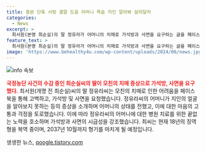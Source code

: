 ```yaml
---
title: 흥분 단축 사랑 결말 도움 어머니 목숨 지인 알아봐 살려달라
categories:
  - News
excerpt: >
  최서원(본명 최순실)의 딸 정유라가 어머니의 치매로 가석방과 사면을 요구하는 글을 페이스북에 올렸다. 어머니가 친한 지인을 인식하지 못하는 등 치매 증상이 더해져 안타까운 상황을 전했으며, 가슴 아픈 사연을 이야기하며 가석방과 사면을 호소했다. 그녀는 어머니를 병원에 보내려면 끝은 앵벌이라며 감정을 담아 토로하고, 앞으로의 석방을 기원했다. 최씨는 현재 18년의 징역과 200억원의 벌금, 63억원의 추징금이 확정돼 있으며, 2037년 10월까지 복역이 예정돼 있다.
feature_text: >
  최서원(본명 최순실)의 딸 정유라가 어머니의 치매로 가석방과 사면을 요구하는 글을 페이스북에 올렸다. 어머니가 친한 지인을 인식하지 못하는 등 치매 증상이 더해져 안타까운 상황을 전했으며, 가슴 아픈 사연을 이야기하며 가석방과 사면을 호소했다. 그녀는 어머니를 병원에 보내려면 끝은 앵벌이라며 감정을 담아 토로하고, 앞으로의 석방을 기원했다. 최씨는 현재 18년의 징역과 200억원의 벌금, 63억원의 추징금이 확정돼 있으며, 2037년 10월까지 복역이 예정돼 있다.
image: 'https://www.behealthy4u.com/wp-content/uploads/2024/06/news.jpg'
---
```


<p><img src="https://www.behealthy4u.com/wp-content/uploads/2024/06/news.jpg" alt="info 속보" /></p>

<p><b><span style="color: #ee2323;">국정농단 사건의 수감 중인 최순실씨의 딸이 모친의 치매 증상으로 가석방, 사면을 요구했다.</span></b> 최서원(개명 전 최순실)씨의 딸 정유라씨는 모친의 치매로 인한 어려움을 페이스북을 통해 고백하고, 가석방 및 사면을 요청했습니다. 정유라씨의 어머니가 지인의 얼굴을 알아보지 못하는 등의 증상을 소개하며 어머니의 상태를 전했고, 이에 대한 마음의 고통과 걱정을 토로했습니다. 이에 따라 정유라씨의 어머니에 대한 병원 치료를 위한 끝없는 노력을 호소하며 가석방과 사면의 시급성을 강조했습니다. 최씨는 현재 18년의 징역형을 복역 중이며, 2037년 10월까지 형기를 마치게 될 예정입니다.</p>
생생한 뉴스, <a href="https://qoogle.tistory.com" rel="dofollow">qoogle.tistory.com</a>


